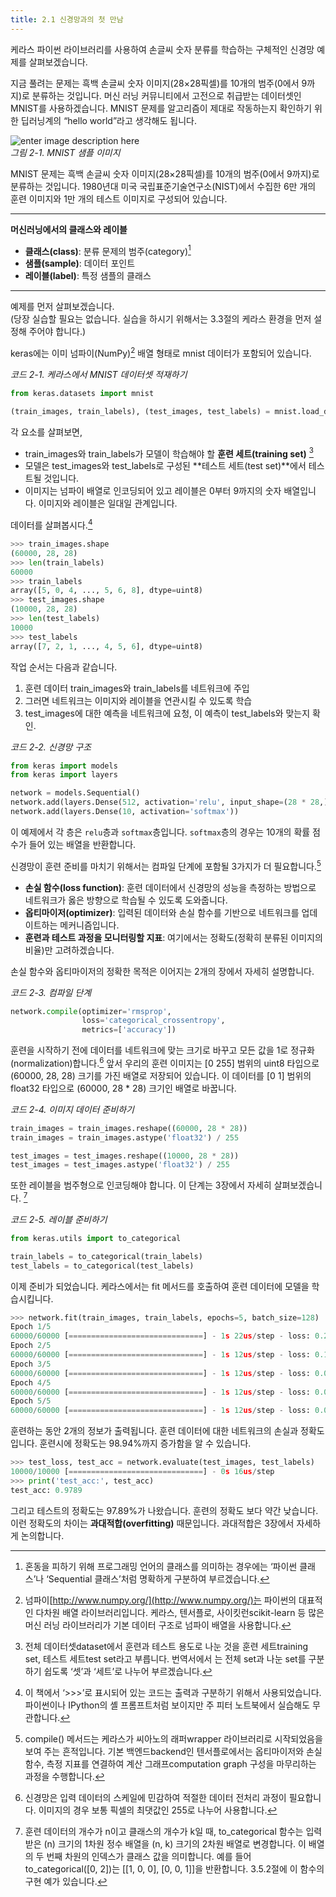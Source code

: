 ```yaml
---
title: 2.1 신경망과의 첫 만남
---
```


케라스 파이썬 라이브러리를 사용하여 손글씨 숫자 분류를 학습하는 구체적인 신경망 예제를 살펴보겠습니다.

지금 풀려는 문제는 흑백 손글씨 숫자 이미지(28×28픽셀)를 10개의 범주(0에서 9까지)로 분류하는 것입니다. 머신 러닝 커뮤니티에서 고전으로 취급받는 데이터셋인 MNIST를 사용하겠습니다. MNIST 문제를 알고리즘이 제대로 작동하는지 확인하기 위한 딥러닝계의 “hello world”라고 생각해도 됩니다.

![enter image description here](https://tensorflowkorea.files.wordpress.com/2018/12/057.jpg?w=300&h=78)  
_그림 2-1. MNIST 샘플 이미지_

MNIST 문제는 흑백 손글씨 숫자 이미지(28×28픽셀)를 10개의 범주(0에서 9까지)로 분류하는 것입니다. 1980년대 미국 국립표준기술연구소(NIST)에서 수집한 6만 개의 훈련 이미지와 1만 개의 테스트 이미지로 구성되어 있습니다.

---

**머신러닝에서의 클래스와 레이블** 

- **클래스(class)**: 분류 문제의 범주(category)[^1]
- **샘플(sample)**: 데이터 포인트
- **레이블(label)**: 특정 샘플의 클래스

---

[^1]: 혼동을 피하기 위해 프로그래밍 언어의 클래스를 의미하는 경우에는 ‘파이썬 클래스’나 ‘Sequential 클래스’처럼 명확하게 구분하여 부르겠습니다.

예제를 먼저 살펴보겠습니다.  
(당장 실습할 필요는 없습니다. 실습을 하시기 위해서는 3.3절의 케라스 환경을 먼저 설정해 주어야 합니다.)

keras에는 이미 넘파이(NumPy)[^2] 배열 형태로 mnist 데이터가 포함되어 있습니다.

_코드 2-1. 케라스에서 MNIST 데이터셋 적재하기_

```python
from keras.datasets import mnist

(train_images, train_labels), (test_images, test_labels) = mnist.load_data()
```

[^2]: 넘파이[http://www.numpy.org/](http://www.numpy.org/)는 파이썬의 대표적인 다차원 배열 라이브러리입니다. 케라스, 텐서플로, 사이킷런scikit-learn 등 많은 머신 러닝 라이브러리가 기본 데이터 구조로 넘파이 배열을 사용합니다.

각 요소를 살펴보면,

- train_images와 train_labels가 모델이 학습해야 할 **훈련 세트(training set)** [^3]
- 모델은 test_images와 test_labels로 구성된 **테스트 세트(test set)**에서 테스트될 것입니다.
- 이미지는 넘파이 배열로 인코딩되어 있고 레이블은 0부터 9까지의 숫자 배열입니다. 이미지와 레이블은 일대일 관계입니다.

[^3]: 전체 데이터셋dataset에서 훈련과 테스트 용도로 나눈 것을 훈련 세트training set, 테스트 세트test set라고 부릅니다. 번역서에서 는 전체 set과 나눈 set를 구분하기 쉽도록 ‘셋’과 ‘세트’로 나누어 부르겠습니다.

데이터를 살펴봅시다.[^4]

```python
>>> train_images.shape
(60000, 28, 28)
>>> len(train_labels)
60000
>>> train_labels
array([5, 0, 4, ..., 5, 6, 8], dtype=uint8)
>>> test_images.shape
(10000, 28, 28)
>>> len(test_labels)
10000
>>> test_labels
array([7, 2, 1, ..., 4, 5, 6], dtype=uint8)
```

[^4]: 이 책에서 ‘>>>’로 표시되어 있는 코드는 출력과 구분하기 위해서 사용되었습니다. 파이썬이나 IPython의 셸 프롬프트처럼 보이지만 주 피터 노트북에서 실습해도 무관합니다.

작업 순서는 다음과 같습니다.

1. 훈련 데이터 train_images와 train_labels를 네트워크에 주입
2. 그러면 네트워크는 이미지와 레이블을 연관시킬 수 있도록 학습
3. test_images에 대한 예측을 네트워크에 요청, 이 예측이 test_labels와 맞는지 확인.

_코드 2-2. 신경망 구조_

```python
from keras import models
from keras import layers

network = models.Sequential()
network.add(layers.Dense(512, activation='relu', input_shape=(28 * 28,)))
network.add(layers.Dense(10, activation='softmax'))
```

이 예제에서 각 층은 `relu`층과 `softmax`층입니다. `softmax`층의 경우는 10개의 확률 점수가 들어 있는 배열을 반환합니다.

신경망이 훈련 준비를 마치기 위해서는 컴파일 단계에 포함될 3가지가 더 필요합니다.[^5]

[^5]: compile() 메서드는 케라스가 씨아노의 래퍼wrapper 라이브러리로 시작되었음을 보여 주는 흔적입니다. 기본 백엔드backend인 텐서플로에서는 옵티마이저와 손실 함수, 측정 지표를 연결하여 계산 그래프computation graph 구성을 마무리하는 과정을 수행합니다.

- **손실 함수(loss function)**: 훈련 데이터에서 신경망의 성능을 측정하는 방법으로 네트워크가 옳은 방향으로 학습될 수 있도록 도와줍니다.
- **옵티마이저(optimizer)**: 입력된 데이터와 손실 함수를 기반으로 네트워크를 업데이트하는 메커니즘입니다.
- **훈련과 테스트 과정을 모니터링할 지표**: 여기에서는 정확도(정확히 분류된 이미지의 비율)만 고려하겠습니다.

손실 함수와 옵티마이저의 정확한 목적은 이어지는 2개의 장에서 자세히 설명합니다.

_코드 2-3. 컴파일 단계_

```python
network.compile(optimizer='rmsprop',
                loss='categorical_crossentropy',
                metrics=['accuracy'])
```

훈련을 시작하기 전에 데이터를 네트워크에 맞는 크기로 바꾸고 모든 값을 1로 정규화(normalization)합니다.[^6] 앞서 우리의 훈련 이미지는 [0 255] 범위의 uint8 타입으로 (60000, 28, 28) 크기를 가진 배열로 저장되어 있습니다. 이 데이터를 [0 1] 범위의 float32 타입으로 (60000, 28 * 28) 크기인 배열로 바꿉니다.

[^6]: 신경망은 입력 데이터의 스케일에 민감하여 적절한 데이터 전처리 과정이 필요합니다. 이미지의 경우 보통 픽셀의 최댓값인 255로 나누어 사용합니다.

_코드 2-4. 이미지 데이터 준비하기_

```python
train_images = train_images.reshape((60000, 28 * 28))
train_images = train_images.astype('float32') / 255

test_images = test_images.reshape((10000, 28 * 28))
test_images = test_images.astype('float32') / 255
```

또한 레이블을 범주형으로 인코딩해야 합니다. 이 단계는 3장에서 자세히 살펴보겠습니다. [^7]

[^7]: 훈련 데이터의 개수가 n이고 클래스의 개수가 k일 때, to_categorical 함수는 입력받은 (n) 크기의 1차원 정수 배열을 (n, k) 크기의 2차원 배열로 변경합니다. 이 배열의 두 번째 차원의 인덱스가 클래스 값을 의미합니다. 예를 들어 to_categorical([0, 2])는 [[1, 0, 0], [0, 0, 1]]을 반환합니다. 3.5.2절에 이 함수의 구현 예가 있습니다.

_코드 2-5. 레이블 준비하기_

```python
from keras.utils import to_categorical

train_labels = to_categorical(train_labels)
test_labels = to_categorical(test_labels)
```

이제 준비가 되었습니다. 케라스에서는 fit 메서드를 호출하여 훈련 데이터에 모델을 학습시킵니다.

```python
>>> network.fit(train_images, train_labels, epochs=5, batch_size=128)
Epoch 1/5
60000/60000 [==============================] - 1s 22us/step - loss: 0.2571 - acc: 0.9257
Epoch 2/5
60000/60000 [==============================] - 1s 12us/step - loss: 0.1027 - acc: 0.9695
Epoch 3/5
60000/60000 [==============================] - 1s 12us/step - loss: 0.0686 - acc: 0.9797
Epoch 4/5
60000/60000 [==============================] - 1s 12us/step - loss: 0.0494 - acc: 0.9856
Epoch 5/5
60000/60000 [==============================] - 1s 12us/step - loss: 0.0368 - acc: 0.9894
```

훈련하는 동안 2개의 정보가 출력됩니다. 훈련 데이터에 대한 네트워크의 손실과 정확도입니다. 훈련시에 정확도는 98.94%까지 증가함을 알 수 있습니다.

```python
>>> test_loss, test_acc = network.evaluate(test_images, test_labels)
10000/10000 [==============================] - 0s 16us/step
>>> print('test_acc:', test_acc)
test_acc: 0.9789
```

그리고 테스트의 정확도는 97.89%가 나왔습니다. 훈련의 정확도 보다 약간 낮습니다. 이런 정확도의 차이는 **과대적합(overfitting)** 때문입니다. 과대적합은 3장에서 자세하게 논의합니다.
